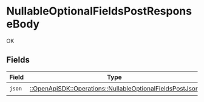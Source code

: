 # NullableOptionalFieldsPostResponseBody

OK


## Fields

| Field                                                                                                                 | Type                                                                                                                  | Required                                                                                                              | Description                                                                                                           |
| --------------------------------------------------------------------------------------------------------------------- | --------------------------------------------------------------------------------------------------------------------- | --------------------------------------------------------------------------------------------------------------------- | --------------------------------------------------------------------------------------------------------------------- |
| `json`                                                                                                                | [::OpenApiSDK::Operations::NullableOptionalFieldsPostJson](../../models/operations/nullableoptionalfieldspostjson.md) | :heavy_check_mark:                                                                                                    | N/A                                                                                                                   |